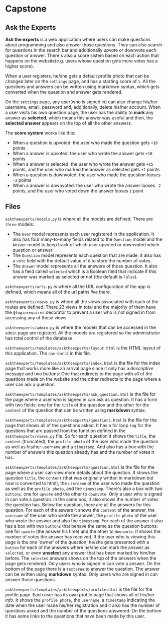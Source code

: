 # Capstone

## Ask the Experts

**Ask the experts** is a web application where users can make questions about programming and also answer those questions. They can also search for questions in the search bar and additionally upvote or downvote each question or answer. There's also a score sistem based on each action that happens on the website(e.g. users whose question gets more votes has a higher score). 

When a user registers, he/she gets a default profile photo that can be changed later on the `settings` page, and has a starting score of `1`. All the questions and answers can be written using markdown syntax, which gets converted when the question and answer gets rendered. 

On the `settings` page, any user(who is signed in) can also change his/her username, email, password and, additionally, delete his/her account. When a user visits his own question page, the user has the ability to **mark** any answer as **selected**, which means this answer was useful and then, the **selected answer** appears on the top of all the other answers.

The **score system** works like this:
- When a question is upvoted: the user who made the question gets `+10` points
- When a answer is upvoted: the user who wrote the answer gets `+10` points
- When a answer is selected: the user who wrote the answer gets `+15` points, and the user who marked the answer as selected gets `+2` points
- When a question is downvoted: the user who made the question looses `-2` points
- When a answer is downvoted: the user who wrote the answer looses `-2` points, and the user who voted down the answer looses `1` point

## Files

`asktheexperts/models.py` is where all the models are defined. There are `three` models: 

- The `User` model represents each user registered in the application. It also has four many-to-many fields related to the `Question` model and the `Answer` model to keep track of which user upvoted or downvoted which question or answer.
- The `Question` model represents each question that are made, it also has a `vote` field with the default value of `0` to store the number of votes.
- The `Answer` model represents all the answers of those question. It also has a field called `selected` which is a Boolean field that indicate if this answer was marked as selected or not (the default is `False`).

`asktheexperts/urls.py` is where all the URL configuration of the app is defined, which means all of the url paths *live* there.

`asktheexperts/views.py` is where all the views associated with each of the routes are defined. There 23 views in total and the majority of them have the `@loginrequired` decorator to prevent a user who is not signed in from accessing any of those views.

`asktheexperts/admin.py` is where the models that can be accessed in the `admin` page are registerd. All the models *are* registered so the administrator has total control of the database.

`asktheexperts/templates/asktheexperts/layout.html` is the HTML layout of this application. The `nav-bar` is in this file.

`asktheexperts/templates/asktheexperts/index.html` is the file for the index page that works more like an arrival page since it only has a *descriptive* message and two buttons: One that redirects to the page with all of the questions made on the website and the other redirects to the page where a user can ask a question.

`asktheexperts/templates/asktheexperts/ask_question.html` is the file for the page where a user who is signed in can ask as question. It has a form with two fields: one for the `title` of the question and the other for the `content` of the question that can be written using **markdown** syntax.

`asktheexperts/templates/asktheexperts/questions.html` is the file for the page that shows all of the questions asked. It has a for loop `tag` for the questions that are passed from the function defined in the `asktheexperts/views.py` file. So for each question it shows the `title`, the `content` (truncated), the `profile photo` of the user who made the question as well as his/her `username` and a `timestamp`. And also has a box with the number of answers this question already has and the number of votes it has.

`asktheexperts/templates/asktheexperts/question.html` is the file for the page where a user can view more details about the question. It shows the question `title`, the `content` (that was originally written in markdown but now is converted to html), the `username` of the user who made the question as well as the `profile photo`, and the `timestamp`. There's also a box with two `buttons`: one for `upvote` and the other to `downvote`. Only a user who is signed in can vote a question. In the same box, it also shows the number of votes the question has. Below the question, there are all the answers for this question. For each of the aswers it shows the `content` of the answer, the `username` of the user who wrote the answer, the `profile photo` of the user who wrote the answer and also the `timestamp`. For each of the answer it also has a box with two `buttons` that behave the same as the question buttons: one for `upvote` (the answer his time) and the other to `downvote`. It shows the number of votes the answer has received. If the user who is viewing this page is the one 'owner' of the question, he/she gets presented with a `button` for each of the answers where he/she can mark the answer as `selected`, or even **unselect** any answer that has been marked by him/her before. The `selected` answers shows on the top of the answers when the page gets rendered. Only users who is signed in can vote a answer. On the bottom of the page there is a `textarea` to answer the question. The answer can be written using **markdown** syntax. Only users who are signed in can answer those questions.

`asktheexperts/templates/asktheexperts/profile.html` is the file for the profile page. Each user has its own profile page that shows all of his/her *info*. It shows the `profile photo`, the `username`, a `timestamp` indicating the date when the user made his/her registration and it also has the number of questions asked and the number of the questions answered. On the bottom it has some links to the questions that have been made by this user.
